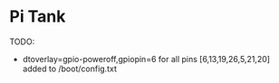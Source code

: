 <h1>Pi Tank</h1>

TODO:
<ul>
   <li>dtoverlay=gpio-poweroff,gpiopin=6 for all pins [6,13,19,26,5,21,20] added to /boot/config.txt </li>
</ul>

